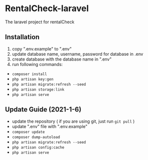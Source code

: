 # RentalCheck-laravel
The laravel project for rentalCheck

## Installation

1. copy ".env.example" to ".env"
2. update database name, username, password for database in .env
3. create database with the database name in ".env"
4. run following commands:
- `composer install`
- `php artisan key:gen`
- `php artisan migrate:refresh --seed`
- `php artisan storage:link`
- `php artisan serve`


## Update Guide (2021-1-6)
- update the repository ( if you are using git, just run `git pull` )
- update ".env" file with ".env.example"
- `composer update`
- `composer dump-autoload`
- `php artisan migrate:refresh --seed`
- `php artisan config:cache`
- `php artisan serve`
